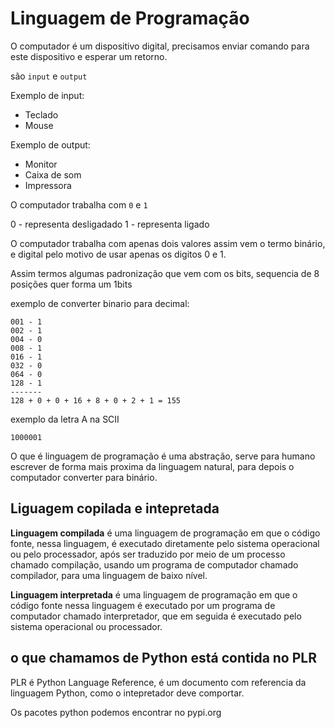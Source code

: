 # Linguagem de Programação

O computador é um dispositivo digital, precisamos enviar comando para este dispositivo e esperar um retorno.

são `input` e `output`

Exemplo de input:

- Teclado
- Mouse

Exemplo de output:

- Monitor
- Caixa de som
- Impressora

O computador trabalha com `0` e `1`

0 - representa desligadado
1 - representa ligado

O computador trabalha com apenas dois valores assim vem o termo binário, e digital pelo motivo de usar apenas os digitos 0 e 1.

Assim termos algumas padronização que vem com os bits, sequencia de 8 posições quer forma um 1bits

exemplo de converter binario para decimal:

```text
001 - 1
002 - 1
004 - 0
008 - 1
016 - 1
032 - 0
064 - 0
128 - 1
-------
128 + 0 + 0 + 16 + 8 + 0 + 2 + 1 = 155
```
exemplo da letra A na SCII

```bin
1000001
```

O que é linguagem de programação é uma abstração, serve para humano escrever de forma mais proxima da linguagem natural, para depois o computador converter para binário.

## Liguagem copilada e intepretada

**Linguagem compilada** é uma linguagem de programação em que o código fonte, nessa linguagem, é executado diretamente pelo sistema operacional ou pelo processador, após ser traduzido por meio de um processo chamado compilação, usando um programa de computador chamado compilador, para uma linguagem de baixo nível.

**Linguagem interpretada** é uma linguagem de programação em que o código fonte nessa linguagem é executado por um programa de computador chamado interpretador, que em seguida é executado pelo sistema operacional ou processador.


## o que chamamos de Python está contida no PLR

PLR é Python Language Reference, é um documento com referencia da linguagem Python, como o intepretador deve comportar.

Os pacotes python podemos encontrar no pypi.org